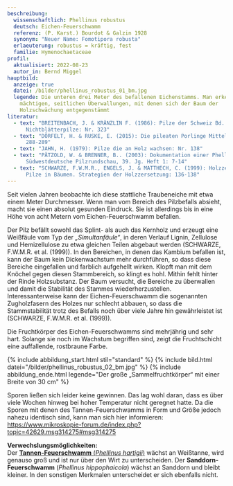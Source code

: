 ```yaml
---
beschreibung:
  wissenschaftlich: Phellinus robustus
  deutsch: Eichen-Feuerschwamm
  referenz: (P. Karst.) Bourdot & Galzin 1928
  synonym: "Neuer Name: Fomotipora robusta"
  erlaeuterung: robustus = kräftig, fest
  familie: Hymenochaetaceae
profil:
  aktualisiert: 2022-08-23
  autor_in: Bernd Miggel
hauptbild:
  anzeige: true
  datei: /bilder/phellinus_robustus_01_bm.jpg
  legende: Die unteren drei Meter des befallenen Eichenstamms. Man erkennt die
    mächtigen, seitlichen Überwallungen, mit denen sich der Baum der
    Holzschwächung entgegenstämmt
literatur:
  - text: "BREITENBACH, J. & KRÄNZLIN F. (1986): Pilze der Schweiz Bd. 2,
      Nichtblätterpilze: Nr. 323"
  - text: "DÖRFELT, H. & RUSKE, E. (2015): Die pileaten Porlinge Mitteleuropas:
      288-289"
  - text: "JAHN, H. (1979): Pilze die an Holz wachsen: Nr. 138"
  - text: "PÄTZOLD, W. & BRENNER, B.. (2003): Dokumentation einer Phellinus-Eiche.
      Südwestdeutsche Pilzrundschau, 39. Jg. Heft 1: 7-14"
  - text: "SCHWARZE, F.W.M.R., ENGELS, J. & MATTHECH, C. (1999): Holzzersetzende
      Pilze in Bäumen. Strategien der Holzzersetzung: 136-138"
---
```

Seit vielen Jahren beobachte ich diese stattliche Traubeneiche mit etwa einem Meter Durchmesser. Wenn man vom Bereich des Pilzbefalls absieht, macht sie einen absolut gesunden Eindruck. Sie ist allerdings bis in eine Höhe von acht Metern vom Eichen-Feuerschwamm befallen.

Der Pilz befällt sowohl das Splint- als auch das Kernholz und erzeugt eine Weißfäule vom Typ der *„Simultanfäule“*, in deren Verlauf Lignin, Zellulose und Hemizellulose zu etwa gleichen Teilen abgebaut werden (SCHWARZE, F.W.M.R. et al. (1999)). In den Bereichen, in denen das Kambium befallen ist, kann der Baum kein Dickenwachstum mehr durchführen, so dass diese Bereiche eingefallen und farblich aufgehellt wirken. Klopft man mit dem Knöchel gegen diesen Stammbereich, so klingt es hohl. Mithin fehlt hinter der Rinde Holzsubstanz. Der Baum versucht, die Bereiche zu überwallen und damit die Stabilität des Stammes wiederherzustellen. Interessanterweise kann der Eichen-Feuerschwamm die sogenannten Zugholzfasern des Holzes nur schlecht abbauen, so dass die Stammstabilität trotz des Befalls noch über viele Jahre hin gewährleistet ist (SCHWARZE, F.W.M.R. et al. (1999)).

Die Fruchtkörper des Eichen-Feuerschwamms sind mehrjährig und sehr hart. Solange sie noch im Wachstum begriffen sind, zeigt die Fruchtschicht eine auffallende, rostbraune Farbe.

{% include abbildung_start.html stil="standard" %}
{% include bild.html datei="/bilder/phellinus_robustus_02_bm.jpg" %}
{% include abbildung_ende.html legende="Der große „Sammelfruchtkörper“ mit einer Breite von 30 cm" %}

Sporen ließen sich leider keine gewinnen. Das lag wohl daran, dass es über viele Wochen hinweg bei hoher Temperatur nicht geregnet hatte. Da die Sporen mit denen des Tannen-Feuerschwamms in Form und Größe jedoch nahezu identisch sind, kann man sich hier informieren:  
<https://www.mikroskopie-forum.de/index.php?topic=42629.msg314275#msg314275>

**Verwechslungsmöglichkeiten:**\
Der [**Tannen-Feuerschwamm** (*Phellinus hartigii*)](/pilze/phellinus-hartigii-tannen-feuerschwamm) wächst an Weißtanne, wird genauso groß und ist nur über den Wirt zu unterscheiden.
Der **Sanddorn-Feuerschwamm** (*Phellinus hippophaicola*) wächst an Sanddorn und bleibt kleiner. In den sonstigen Merkmalen unterscheidet er sich ebenfalls nicht.